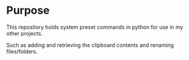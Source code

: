 # Purpose

This repository holds system preset commands in python for use in my other projects.

Such as adding and retrieving the clipboard contents and renaming files/folders.
